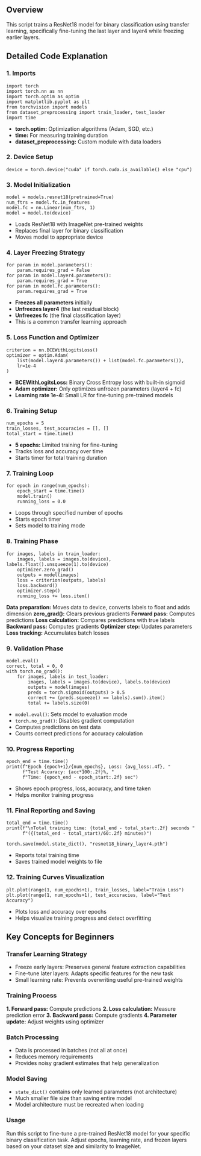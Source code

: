 ## Overview
This script trains a ResNet18 model for binary classification using transfer learning, specifically fine-tuning the last layer and layer4 while freezing earlier layers.

## Detailed Code Explanation

### 1. Imports
```
import torch
import torch.nn as nn
import torch.optim as optim
import matplotlib.pyplot as plt
from torchvision import models
from dataset_preprocessing import train_loader, test_loader
import time
```

- **torch.optim:** Optimization algorithms (Adam, SGD, etc.)
- **time:** For measuring training duration
- **dataset_preprocessing:** Custom module with data loaders

### 2. Device Setup
```
device = torch.device("cuda" if torch.cuda.is_available() else "cpu")
```

### 3. Model Initialization
```
model = models.resnet18(pretrained=True)
num_ftrs = model.fc.in_features
model.fc = nn.Linear(num_ftrs, 1)
model = model.to(device)
```

- Loads ResNet18 with ImageNet pre-trained weights
- Replaces final layer for binary classification
- Moves model to appropriate device

### 4. Layer Freezing Strategy
```
for param in model.parameters():
    param.requires_grad = False
for param in model.layer4.parameters():
    param.requires_grad = True
for param in model.fc.parameters():
    param.requires_grad = True
```

- **Freezes all parameters** initially
- **Unfreezes layer4** (the last residual block)
- **Unfreezes fc** (the final classification layer)
- This is a common transfer learning approach

### 5. Loss Function and Optimizer
```
criterion = nn.BCEWithLogitsLoss()
optimizer = optim.Adam(
    list(model.layer4.parameters()) + list(model.fc.parameters()),
    lr=1e-4
)
```

- **BCEWithLogitsLoss:** Binary Cross Entropy loss with built-in sigmoid
- **Adam optimizer:** Only optimizes unfrozen parameters (layer4 + fc)
- **Learning rate 1e-4:** Small LR for fine-tuning pre-trained models

### 6. Training Setup
```
num_epochs = 5
train_losses, test_accuracies = [], []
total_start = time.time()
```

- **5 epochs:** Limited training for fine-tuning
- Tracks loss and accuracy over time
- Starts timer for total training duration

### 7. Training Loop
```
for epoch in range(num_epochs):
    epoch_start = time.time()
    model.train()
    running_loss = 0.0
```

- Loops through specified number of epochs
- Starts epoch timer
- Sets model to training mode

### 8. Training Phase
```
for images, labels in train_loader:
    images, labels = images.to(device), labels.float().unsqueeze(1).to(device)
    optimizer.zero_grad()
    outputs = model(images)
    loss = criterion(outputs, labels)
    loss.backward()
    optimizer.step()
    running_loss += loss.item()
```

**Data preparation:** Moves data to device, converts labels to float and adds dimension
**zero_grad():** Clears previous gradients
**Forward pass:** Computes predictions
**Loss calculation:** Compares predictions with true labels
**Backward pass:** Computes gradients
**Optimizer step:** Updates parameters
**Loss tracking:** Accumulates batch losses

### 9. Validation Phase
```
model.eval()
correct, total = 0, 0
with torch.no_grad():
    for images, labels in test_loader:
        images, labels = images.to(device), labels.to(device)
        outputs = model(images)
        preds = torch.sigmoid(outputs) > 0.5
        correct += (preds.squeeze() == labels).sum().item()
        total += labels.size(0)
```

- `model.eval()`: Sets model to evaluation mode
- `torch.no_grad()`: Disables gradient computation
- Computes predictions on test data
- Counts correct predictions for accuracy calculation

### 10. Progress Reporting
```
epoch_end = time.time()
print(f"Epoch {epoch+1}/{num_epochs}, Loss: {avg_loss:.4f}, "
      f"Test Accuracy: {acc*100:.2f}%, "
      f"Time: {epoch_end - epoch_start:.2f} sec")
```

- Shows epoch progress, loss, accuracy, and time taken
- Helps monitor training progress

### 11. Final Reporting and Saving
```
total_end = time.time()
print(f"\nTotal training time: {total_end - total_start:.2f} seconds "
      f"({(total_end - total_start)/60:.2f} minutes)")

torch.save(model.state_dict(), "resnet18_binary_layer4.pth")
```

- Reports total training time
- Saves trained model weights to file

### 12. Training Curves Visualization
```
plt.plot(range(1, num_epochs+1), train_losses, label="Train Loss")
plt.plot(range(1, num_epochs+1), test_accuracies, label="Test Accuracy")
```

- Plots loss and accuracy over epochs
- Helps visualize training progress and detect overfitting

## Key Concepts for Beginners

### Transfer Learning Strategy

- Freeze early layers: Preserves general feature extraction capabilities
- Fine-tune later layers: Adapts specific features for the new task
- Small learning rate: Prevents overwriting useful pre-trained weights

### Training Process

**1. Forward pass:** Compute predictions
**2. Loss calculation:** Measure prediction error
**3. Backward pass:** Compute gradients
**4. Parameter update:** Adjust weights using optimizer

### Batch Processing

- Data is processed in batches (not all at once)
- Reduces memory requirements
- Provides noisy gradient estimates that help generalization

### Model Saving

- `state_dict()` contains only learned parameters (not architecture)
- Much smaller file size than saving entire model
- Model architecture must be recreated when loading

### Usage
Run this script to fine-tune a pre-trained ResNet18 model for your specific binary classification task. Adjust epochs, learning rate, and frozen layers based on your dataset size and similarity to ImageNet.